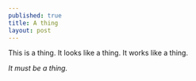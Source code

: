 ```yaml
---
published: true
title: A thing
layout: post
---
```

This is a thing. It looks like a thing. It works like a thing.

*It must be a thing.*